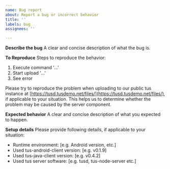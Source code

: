 ```yaml
---
name: Bug report
about: Report a bug or incorrect behavior
title: ''
labels: bug
assignees: ''

---
```


**Describe the bug**
A clear and concise description of what the bug is.

**To Reproduce**
Steps to reproduce the behavior:
1. Execute command '...'
2. Start upload '...'
3. See error

Please try to reproduce the problem when uploading to our public tus instance at [https://tusd.tusdemo.net/files/](https://tusd.tusdemo.net/files/), if applicable to your situation. This helps us to determine whether the problem may be caused by the server component.

**Expected behavior**
A clear and concise description of what you expected to happen.

**Setup details**
Please provide following details, if applicable to your situation:
- Runtime environment: [e.g. Android version, etc.]
- Used tus-android-client version: [e.g. v0.1.9]
- Used tus-java-client version: [e.g. v0.4.2]
- Used tus server software: [e.g. tusd, tus-node-server etc.]
